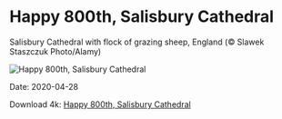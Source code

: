 # Happy 800th, Salisbury Cathedral

Salisbury Cathedral with flock of grazing sheep, England (© Slawek Staszczuk Photo/Alamy)

![Happy 800th, Salisbury Cathedral](https://bing.com/th?id=OHR.SalisburyCathedral_EN-US5389036397_UHD.jpg&rf=LaDigue_UHD.jpg&pid=hp&w=1024&h=576)

Date: 2020-04-28

Download 4k: [Happy 800th, Salisbury Cathedral](https://bing.com/th?id=OHR.SalisburyCathedral_EN-US5389036397_UHD.jpg&rf=LaDigue_UHD.jpg&pid=hp&w=3840&h=2160)

